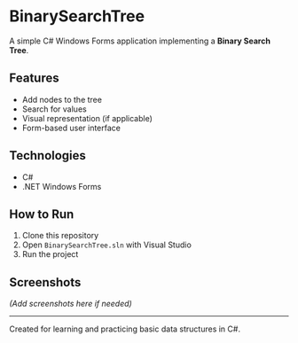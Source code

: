 # BinarySearchTree

A simple C# Windows Forms application implementing a **Binary Search Tree**.

## Features
- Add nodes to the tree
- Search for values
- Visual representation (if applicable)
- Form-based user interface

## Technologies
- C#
- .NET Windows Forms

## How to Run
1. Clone this repository
2. Open `BinarySearchTree.sln` with Visual Studio
3. Run the project

## Screenshots
*(Add screenshots here if needed)*

---

Created for learning and practicing basic data structures in C#.

